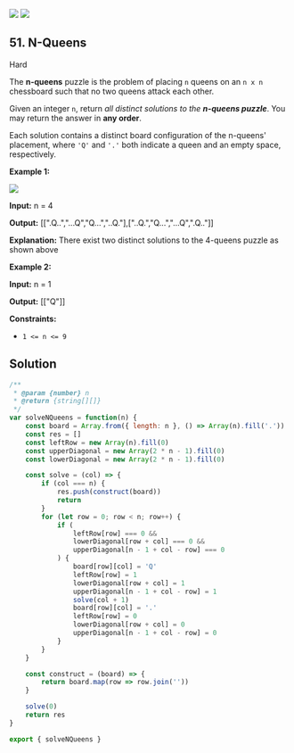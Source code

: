 [![](https://img.shields.io/github/stars/javadev/LeetCode-in-All?label=Stars&style=flat-square)](https://github.com/javadev/LeetCode-in-All)
[![](https://img.shields.io/github/forks/javadev/LeetCode-in-All?label=Fork%20me%20on%20GitHub%20&style=flat-square)](https://github.com/javadev/LeetCode-in-All/fork)

## 51\. N-Queens

Hard

The **n-queens** puzzle is the problem of placing `n` queens on an `n x n` chessboard such that no two queens attack each other.

Given an integer `n`, return _all distinct solutions to the **n-queens puzzle**_. You may return the answer in **any order**.

Each solution contains a distinct board configuration of the n-queens' placement, where `'Q'` and `'.'` both indicate a queen and an empty space, respectively.

**Example 1:**

![](https://assets.leetcode.com/uploads/2020/11/13/queens.jpg)

**Input:** n = 4

**Output:** [[".Q..","...Q","Q...","..Q."],["..Q.","Q...","...Q",".Q.."]]

**Explanation:** There exist two distinct solutions to the 4-queens puzzle as shown above

**Example 2:**

**Input:** n = 1

**Output:** [["Q"]]

**Constraints:**

*   `1 <= n <= 9`

## Solution

```javascript
/**
 * @param {number} n
 * @return {string[][]}
 */
var solveNQueens = function(n) {
    const board = Array.from({ length: n }, () => Array(n).fill('.'))
    const res = []
    const leftRow = new Array(n).fill(0)
    const upperDiagonal = new Array(2 * n - 1).fill(0)
    const lowerDiagonal = new Array(2 * n - 1).fill(0)

    const solve = (col) => {
        if (col === n) {
            res.push(construct(board))
            return
        }
        for (let row = 0; row < n; row++) {
            if (
                leftRow[row] === 0 &&
                lowerDiagonal[row + col] === 0 &&
                upperDiagonal[n - 1 + col - row] === 0
            ) {
                board[row][col] = 'Q'
                leftRow[row] = 1
                lowerDiagonal[row + col] = 1
                upperDiagonal[n - 1 + col - row] = 1
                solve(col + 1)
                board[row][col] = '.'
                leftRow[row] = 0
                lowerDiagonal[row + col] = 0
                upperDiagonal[n - 1 + col - row] = 0
            }
        }
    }

    const construct = (board) => {
        return board.map(row => row.join(''))
    }

    solve(0)
    return res
}

export { solveNQueens }
```